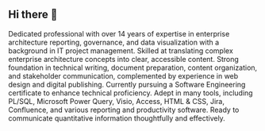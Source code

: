 ## Hi there 👋

Dedicated professional with over 14 years of expertise in enterprise architecture reporting, governance, and data visualization with a background in IT project management. Skilled at translating complex enterprise architecture concepts into clear, accessible content. Strong foundation in technical writing, document preparation, content organization, and stakeholder communication, complemented by experience in web design and digital publishing. Currently pursuing a Software Engineering certificate to enhance technical proficiency. Adept in many tools, including PL/SQL, Microsoft Power Query, Visio, Access, HTML & CSS, Jira, Confluence, and various reporting and productivity software. Ready to communicate quantitative information thoughtfully and effectively.

<!--
**webberjw/webberjw** is a ✨ _special_ ✨ repository because its `README.md` (this file) appears on your GitHub profile.

Here are some ideas to get you started:

- 🔭 I’m currently working on ...
- 🌱 I’m currently learning ...
- 👯 I’m looking to collaborate on ...
- 🤔 I’m looking for help with ...
- 💬 Ask me about ...
- 📫 How to reach me: ...
- 😄 Pronouns: ...
- ⚡ Fun fact: ...
-->
